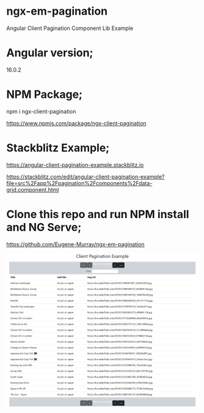# ngx-em-pagination
Angular Client Pagination Component Lib Example

# Angular version;

16.0.2

# NPM Package;

npm i ngx-client-pagination

<https://www.npmjs.com/package/ngx-client-pagination>

# Stackblitz Example;

<https://angular-client-pagination-example.stackblitz.io>

<https://stackblitz.com/edit/angular-client-pagination-example?file=src%2Fapp%2Fpagination%2Fcomponents%2Fdata-grid.component.html>

# Clone this repo and run NPM install and NG Serve;

<https://github.com/Eugene-Murray/ngx-em-pagination>

![alt text](../../../client-pagination-grid-example.jpg "Client Pagination Grid Example")
